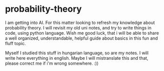 # probability-theory

I am getting into AI. For this matter looking to refresh my knowledge about probability theory. I will revisit my old uni notes, and try to write things in code, using python language. Wish me good luck, that i will be able to share a well organized, understandable, helpful guide about basics in this fun and fluff topic.

Myself I studied this stuff in hungarian language, so are my notes. I will write here everything in english. Maybe I will mistranslate this and that, please correct me if i'm wrong somewhere. :))

